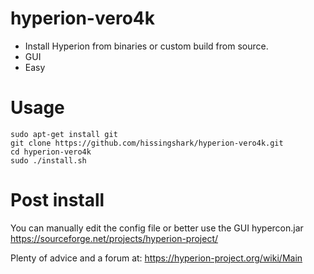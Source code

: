 # hyperion-vero4k
* Install Hyperion from binaries or custom build from source.
* GUI
* Easy

# Usage

```
sudo apt-get install git
git clone https://github.com/hissingshark/hyperion-vero4k.git
cd hyperion-vero4k
sudo ./install.sh
```

# Post install
You can manually edit the config file or better use the GUI hypercon.jar
https://sourceforge.net/projects/hyperion-project/

Plenty of advice and a forum at:
https://hyperion-project.org/wiki/Main
